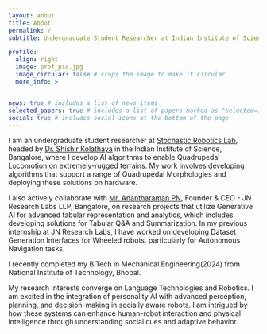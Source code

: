 ```yaml
---
layout: about
title: About
permalink: /
subtitle: Undergraduate Student Researcher at Indian Institute of Science, Bangalore

profile:
  align: right
  image: prof_pic.jpg
  image_circular: false # crops the image to make it circular
  more_info: >


news: true # includes a list of news items
selected_papers: true # includes a list of papers marked as "selected={true}"
social: true # includes social icons at the bottom of the page
---
```


I am an undergraduate student researcher at [Stochastic Robotics Lab](https://www.stochlab.com), headed by [Dr. Shishir Kolathaya](https://www.shishirny.com) in the Indian Institute of Science, Bangalore, where I develop AI algorithms to enable Quadrupedal Locomotion on extremely-rugged terrains. My work involves developing algorithms that support a range of Quadrupedal Morphologies and deploying these solutions on hardware. 

I also actively collaborate with [Mr. Anantharaman PN](https://www.linkedin.com/in/anantharamanp/), Founder & CEO - JN Research Labs LLP, Bangalore, on research projects that utilize Generative AI for advanced tabular representation and analytics, which includes developing solutions for Tabular Q&A and Summarization. In my previous internship at JN Research Labs, I have worked on developing Dataset Generation Interfaces for Wheeled robots, particularly for Autonomous Navigation tasks.

I recently completed my B.Tech in Mechanical Engineering(2024) from National Institute of Technology, Bhopal. 

My research interests converge on Language Technologies and Robotics. I am excited in the integration of personality AI with advanced perception, planning, and decision-making in socially aware robots. I am intrigued by how these systems can enhance human-robot interaction and physical intelligence through understanding social cues and adaptive behavior.